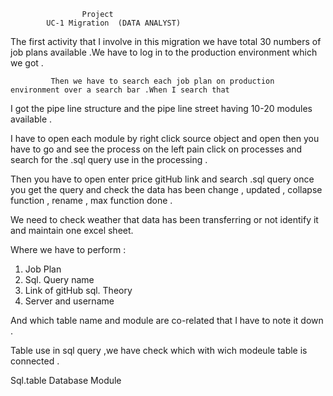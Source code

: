 					Project
			UC-1 Migration  (DATA ANALYST)
   

The first activity that I involve in this migration we have total 30 numbers of job plans available .We have to log in to the production environment which we got .
                              
			 Then we have to search each job plan on production environment over a search bar .When I search that 
I got the pipe line structure and the pipe line street having 10-20 modules available .



I have to open each module by right click source object and open then you have to go and see the process on the left pain click on processes and search for the .sql query use in the processing .

Then you have to open enter price gitHub link and search .sql query once you get the query and check the data has been change , updated , collapse function , rename , max function done .

We need to check weather that data has been transferring or not  identify it and maintain one excel sheet.

Where we have to perform :

1.	Job Plan 
2.	Sql. Query name
3.	Link of gitHub sql. Theory
4.	Server and username

And which table name and module are co-related that I have to note it down .


Table use in sql query ,we have check which with wich modeule table is connected .


Sql.table	Database	Module
		
		
 
   

